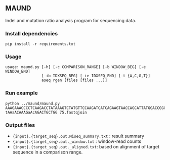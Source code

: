 ## MAUND
Indel and mutation ratio analysis program for sequencing data. 

### Install dependencies
```
pip install -r requirements.txt
```
### Usage
```
usage: maund.py [-h] [-c COMPARISON_RANGE] [-b WINDOW_BEG] [-e WINDOW_END]
                [-ib IDXSEQ_BEG] [-ie IDXSEQ_END] [-t {A,C,G,T}]
                aseq rgen [files [files ...]]
```

### Run example
```
python ../maund/maund.py AAAGAAACCCCTCAAGACCTATAAAGTCTATGTTCCAAGATCATCAGAAGTAACCAGCATTATGGACCGGGCTTATGCAGGGAAAATCTACCCCCGAGTCTATCTGGTAATGTACACAGCTGCATAAAAATATTAGTTCTGTTTTTTAGAGCAGGGTTGGCAAACTTTATCCATAAACGAGCATAAAACAAAGAACAGACTGCTGGGTTTGGCCTGCTGGTTGTCACTTGCCAATCCCTGCCTTAGAACAAAGCAATTGCTTTCTCAGCAGATGGTTCATCGTTAAAGAGTTCCAGTTTTTTTAATAACTAAAATCTAATCCTTTTTCACAATGAAAGAAAATAATTTGAAAATTATGTTTTAAGAAATACAAATTAGTCATAATCACATAACTCATGAG tAAaACAAAGaAcAGACTGCTGG 75.fastqjoin 
```

### Output files
- `{input}.{target_seq}.out.Miseq_summary.txt` : result summary
- `{input}.{target_seq}.out._window.txt` : window-read counts
- `{input}.{target_seq}.out._aligned.txt`: based on alignment of target sequence in a comparison range.


